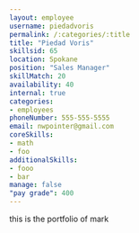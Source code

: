 ```yaml
--- 
layout: employee 
username: piedadvoris
permalink: /:categories/:title 
title: "Piedad Voris" 
skillsid: 65 
location: Spokane
position: "Sales Manager"
skillMatch: 20
availability: 40
internal: true
categories: 
- employees
phoneNumber: 555-555-5555 
email: nwpointer@gmail.com
coreSkills:
- math 
- foo
additionalSkills:
- fooo
- bar
manage: false
"pay grade": 400
---
```


this is the portfolio of mark